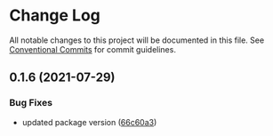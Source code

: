 # Change Log

All notable changes to this project will be documented in this file.
See [Conventional Commits](https://conventionalcommits.org) for commit guidelines.

## 0.1.6 (2021-07-29)


### Bug Fixes

* updated package version ([66c60a3](https://github.com/oszlanyikornel/cruder/commit/66c60a301b376729ecd4361cb8a7b06f9f5bdbd9))
